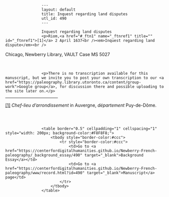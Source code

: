 
                    ---
                    layout: default
                    title: Inquest regarding land disputes
                    utl_id: 490
                    ---
                
                    Inquest regarding land disputes  
                    <p>Riom,<a href="#_ftn1" name="_ftnref1" title="" id="_ftnref1">[1]</a> 2 April 1637<br /><em>Inquest regarding land dispute</em><br />
Chicago, Newberry Library, VAULT Case MS 5027</p>
<p> </p>
  
                    <p>There is no transcription available for this manuscript, but we invite you to post your own transcription to our <a href="https://paleography.library.utoronto.ca/content/group-work">Google group</a>, for discussion there and possible uploading to the site later on.</p>
<div>
<hr align="left" size="1" width="33%" /><div id="ftn1">
<p><a href="#_ftnref1" name="_ftn1" title="" id="_ftn1">[1]</a> <em>Chef-lieu d’arrondissement</em> in Auvergne, <em>département </em>Puy-de-Dôme.</p>
</div>
</div>
<p> </p>

                    
                     
                    <table border="0.5" cellpadding="1" cellspacing="1" style="width: 200px; background-color:#F8F8F8;">
                        <tbody style="border-color:#ccc">
                            <tr style="border-color:#ccc">
                                <td>Go to <a href="https://centerfordigitalhumanities.github.io/Newberry-French-paleography/_background_essay/490" target="_blank">Background Essay</a></td>
                                <td>Go to <a href="https://centerfordigitalhumanities.github.io/Newberry-French-paleography/www/record.html?id=490" target="_blank">Manuscript</a> page</td>
                            </tr>
                        </tbody>
                    </table>
                     
                
                